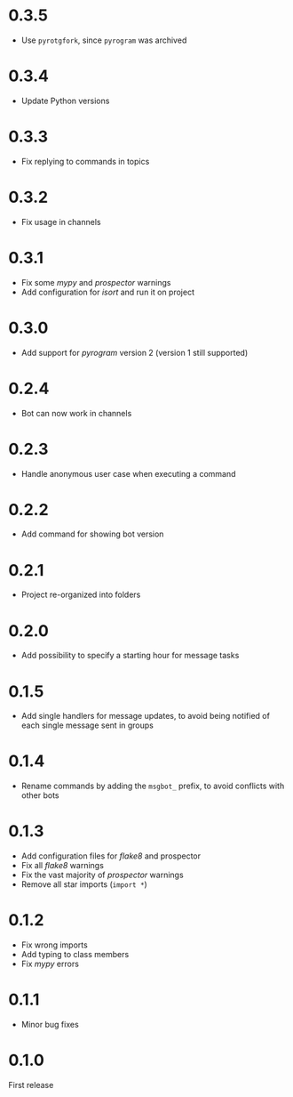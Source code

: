 # 0.3.5

- Use `pyrotgfork`, since `pyrogram` was archived

# 0.3.4

- Update Python versions

# 0.3.3

- Fix replying to commands in topics

# 0.3.2

- Fix usage in channels

# 0.3.1

- Fix some _mypy_ and _prospector_ warnings
- Add configuration for _isort_ and run it on project

# 0.3.0

- Add support for _pyrogram_ version 2 (version 1 still supported)

# 0.2.4

- Bot can now work in channels

# 0.2.3

- Handle anonymous user case when executing a command

# 0.2.2

- Add command for showing bot version

# 0.2.1

- Project re-organized into folders

# 0.2.0

- Add possibility to specify a starting hour for message tasks

# 0.1.5

- Add single handlers for message updates, to avoid being notified of each single message sent in groups

# 0.1.4

- Rename commands by adding the `msgbot_` prefix, to avoid conflicts with other bots

# 0.1.3

- Add configuration files for _flake8_ and prospector
- Fix all _flake8_ warnings
- Fix the vast majority of _prospector_ warnings
- Remove all star imports (`import *`)

# 0.1.2

- Fix wrong imports
- Add typing to class members
- Fix _mypy_ errors

# 0.1.1

- Minor bug fixes

# 0.1.0

First release
